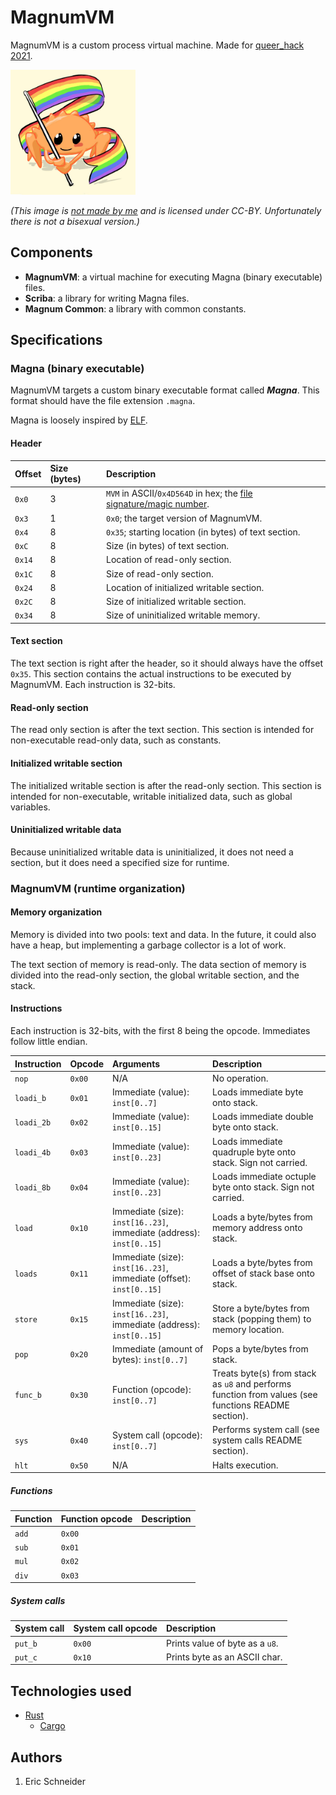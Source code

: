 # MagnumVM
MagnumVM is a custom process virtual machine. Made for [queer_hack 2021](https://queer-hack21.devpost.com/).

<img src="gayrust.jpg" width="200">

_(This image is [not made by me](https://twitter.com/whoisaldeka/status/1165148059484880896) and is licensed under CC-BY. Unfortunately there is not a bisexual version.)_

## Components
* **MagnumVM**: a virtual machine for executing Magna (binary executable) files.
* **Scriba**: a library for writing Magna files.
* **Magnum Common**: a library with common constants.

## Specifications
### Magna (binary executable)
MagnumVM targets a custom binary executable format called ***Magna***. This format should have the file extension `.magna`.

Magna is loosely inspired by [ELF](https://en.wikipedia.org/wiki/Executable_and_Linkable_Format).

#### Header
| Offset | Size (bytes) | Description
| :------ | :------ | :------
| `0x0` | 3 | `MVM` in ASCII/`0x4D564D` in hex; the [file signature/magic number](https://en.wikipedia.org/wiki/List_of_file_signatures).
| `0x3` | 1 | `0x0`; the target version of MagnumVM.
| `0x4` | 8 | `0x35`; starting location (in bytes) of text section.
| `0xC` | 8 | Size (in bytes) of text section.
| `0x14` | 8 | Location of read-only section.
| `0x1C` | 8 | Size of read-only section.
| `0x24` | 8 | Location of initialized writable section.
| `0x2C` | 8 | Size of initialized writable section.
| `0x34` | 8 | Size of uninitialized writable memory.

#### Text section
The text section is right after the header, so it should always have the offset `0x35`. This section contains the actual instructions to be executed by MagnumVM. Each instruction is 32-bits.

#### Read-only section
The read only section is after the text section. This section is intended for non-executable read-only data, such as constants.

#### Initialized writable section
The initialized writable section is after the read-only section. This section is intended for non-executable, writable initialized data, such as global variables.

#### Uninitialized writable data
Because uninitialized writable data is uninitialized, it does not need a section, but it does need a specified size for runtime.

### MagnumVM (runtime organization)
#### Memory organization
Memory is divided into two pools: text and data. In the future, it could also have a heap, but implementing a garbage collector is a lot of work.

The text section of memory is read-only. The data section of memory is divided into the read-only section, the global writable section, and the stack.

#### Instructions
Each instruction is 32-bits, with the first 8 being the opcode. Immediates follow little endian.

| Instruction | Opcode | Arguments | Description
| :------ | :------ | :------ | :------
| `nop` | `0x00` | N/A | No operation.
| `loadi_b` | `0x01` | Immediate (value): `inst[0..7]` | Loads immediate byte onto stack.
| `loadi_2b` | `0x02` | Immediate (value): `inst[0..15]` | Loads immediate double byte onto stack.
| `loadi_4b` | `0x03` | Immediate (value): `inst[0..23]` | Loads immediate quadruple byte onto stack. Sign not carried.
| `loadi_8b` | `0x04` | Immediate (value): `inst[0..23]` | Loads immediate octuple byte onto stack. Sign not carried.
| `load` | `0x10` | Immediate (size): `inst[16..23]`, immediate (address): `inst[0..15]` | Loads a byte/bytes from memory address onto stack.
| `loads` | `0x11` | Immediate (size): `inst[16..23]`, immediate (offset): `inst[0..15]` | Loads a byte/bytes from offset of stack base onto stack.
| `store` | `0x15` | Immediate (size): `inst[16..23]`, immediate (address): `inst[0..15]` | Store a byte/bytes from stack (popping them) to memory location.
| `pop` | `0x20` | Immediate (amount of bytes): `inst[0..7]` | Pops a byte/bytes from stack.
| `func_b` | `0x30` | Function (opcode): `inst[0..7]` | Treats byte(s) from stack as `u8` and performs function from values (see functions README section).
| `sys` | `0x40` | System call (opcode): `inst[0..7]` | Performs system call (see system calls README section).
| `hlt` | `0x50` | N/A | Halts execution.

##### Functions
| Function | Function opcode | Description
| :------ | :------ | :------
| `add` | `0x00` |
| `sub` | `0x01` | 
| `mul` | `0x02` |
| `div` | `0x03` |

##### System calls
| System call | System call opcode | Description
| :------ | :------ | :------
| `put_b` | `0x00` | Prints value of byte as a `u8`.
| `put_c` | `0x10` | Prints byte as an ASCII char.

## Technologies used
* [Rust](https://github.com/rust-lang/rust)
  * [Cargo](https://github.com/rust-lang/cargo)

## Authors
1. Eric Schneider
